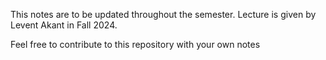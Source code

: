 This notes are to be updated throughout the semester.
Lecture is given by Levent Akant in Fall 2024.

Feel free to contribute to this repository with your own notes
